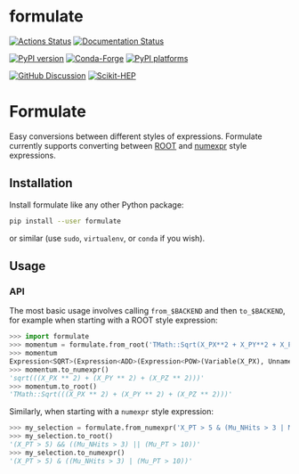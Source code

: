 # formulate

[![Actions Status][actions-badge]][actions-link]
[![Documentation Status][rtd-badge]][rtd-link]

[![PyPI version][pypi-version]][pypi-link]
[![Conda-Forge][conda-badge]][conda-link]
[![PyPI platforms][pypi-platforms]][pypi-link]

[![GitHub Discussion][github-discussions-badge]][github-discussions-link]
[![Scikit-HEP][sk-badge]](https://scikit-hep.org/)

<!-- prettier-ignore-start -->
[actions-badge]:            https://github.com/Scikit-HEP/formulate/workflows/CI/badge.svg
[actions-link]:             https://github.com/Scikit-HEP/formulate/actions
[conda-badge]:              https://img.shields.io/conda/vn/conda-forge/formulate
[conda-link]:               https://github.com/conda-forge/formulate-feedstock
[github-discussions-badge]: https://img.shields.io/static/v1?label=Discussions&message=Ask&color=blue&logo=github
[github-discussions-link]:  https://github.com/Scikit-HEP/formulate/discussions
[pypi-link]:                https://pypi.org/project/formulate/
[pypi-platforms]:           https://img.shields.io/pypi/pyversions/formulate
[pypi-version]:             https://img.shields.io/pypi/v/formulate
[rtd-badge]:                https://readthedocs.org/projects/formulate/badge/?version=latest
[rtd-link]:                 https://formulate.readthedocs.io/en/latest/?badge=latest
[sk-badge]:                 https://scikit-hep.org/assets/images/Scikit--HEP-Project-blue.svg

<!-- prettier-ignore-end -->

Formulate
=========

Easy conversions between different styles of expressions. Formulate
currently supports converting between
[ROOT](https://root.cern.ch/doc/master/classTFormula.html) and
[numexpr](https://numexpr.readthedocs.io/en/latest/user_guide.html)
style expressions.



Installation
------------

Install formulate like any other Python package:

```bash
pip install --user formulate
```
or similar (use `sudo`, `virtualenv`, or `conda` if you wish).


Usage
-----

### API


The most basic usage involves calling `from_$BACKEND` and then `to_$BACKEND`, for example when starting with a ROOT style expression:

```python
>>> import formulate
>>> momentum = formulate.from_root('TMath::Sqrt(X_PX**2 + X_PY**2 + X_PZ**2)')
>>> momentum
Expression<SQRT>(Expression<ADD>(Expression<POW>(Variable(X_PX), UnnamedConstant(2)), Expression<POW>(Variable(X_PY), UnnamedConstant(2)), Expression<POW>(Variable(X_PZ), UnnamedConstant(2))))
>>> momentum.to_numexpr()
'sqrt(((X_PX ** 2) + (X_PY ** 2) + (X_PZ ** 2)))'
>>> momentum.to_root()
'TMath::Sqrt(((X_PX ** 2) + (X_PY ** 2) + (X_PZ ** 2)))'
```
Similarly, when starting with a `numexpr` style expression:

```python
>>> my_selection = formulate.from_numexpr('X_PT > 5 & (Mu_NHits > 3 | Mu_PT > 10)')
>>> my_selection.to_root()
'(X_PT > 5) && ((Mu_NHits > 3) || (Mu_PT > 10))'
>>> my_selection.to_numexpr()
'(X_PT > 5) & ((Mu_NHits > 3) | (Mu_PT > 10))'
```